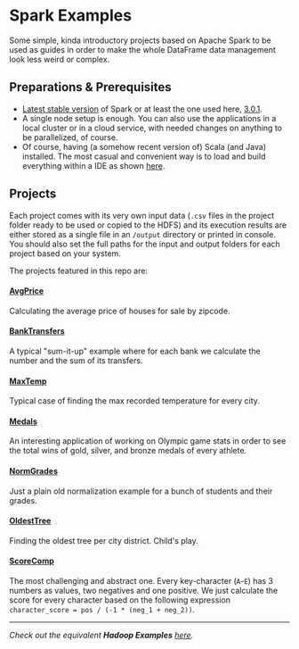 # Spark Examples
Some simple, kinda introductory projects based on Apache Spark to be used as guides in order to make the whole DataFrame data management look less weird or complex.

## Preparations & Prerequisites
* [Latest stable version](https://spark.apache.org/docs/latest/) of Spark or at least the one used here, [3.0.1](https://spark.apache.org/docs/3.0.1/).
*  A single node setup is enough. You can also use the applications in a local cluster or in a cloud service, with needed changes on anything to be parallelized, of course.
* Of course, having (a somehow recent version of) Scala (and Java) installed. The most casual and convenient way is to load and build everything within a IDE as shown [here](https://sparkbyexamples.com/spark/spark-setup-run-with-scala-intellij/).

## Projects
Each project comes with its very own input data (`.csv` files in the project folder ready to be used or copied to the HDFS) and its execution results are either stored as a single file in an `/output` directory or printed in console. You should also set the full paths for the input and output folders for each project based on your system.

The projects featured in this repo are:

#### [AvgPrice](https://github.com/Coursal/Spark-Examples/tree/main/AvgPrice)
Calculating the average price of houses for sale by zipcode.

#### [BankTransfers](https://github.com/Coursal/Spark-Examples/tree/main/BankTransfers)
A typical "sum-it-up" example where for each bank we calculate the number and the sum of its transfers.

#### [MaxTemp](https://github.com/Coursal/Spark-Examples/tree/main/MaxTemp)
Typical case of finding the max recorded temperature for every city.

#### [Medals](https://github.com/Coursal/Spark-Examples/tree/main/Medals)
An interesting application of working on Olympic game stats  in order to see the total wins of gold, silver, and bronze medals of every athlete.

#### [NormGrades](https://github.com/Coursal/Spark-Examples/tree/main/NormGrades)
Just a plain old normalization example for a bunch of students and their grades.

#### [OldestTree](https://github.com/Coursal/Spark-Examples/tree/main/OldestTree)
Finding the oldest tree per city district. Child's play.

#### [ScoreComp](https://github.com/Coursal/Spark-Examples/tree/main/ScoreComp)
The most challenging and abstract one. Every key-character (`A`-`E`) has 3 numbers as values, two negatives and one positive. We just calculate the score for every character based on the following expression `character_score = pos / (-1 * (neg_1 + neg_2))`.

---

_Check out the equivalent **Hadoop Examples** [here](https://github.com/Coursal/Hadoop-Examples)._
